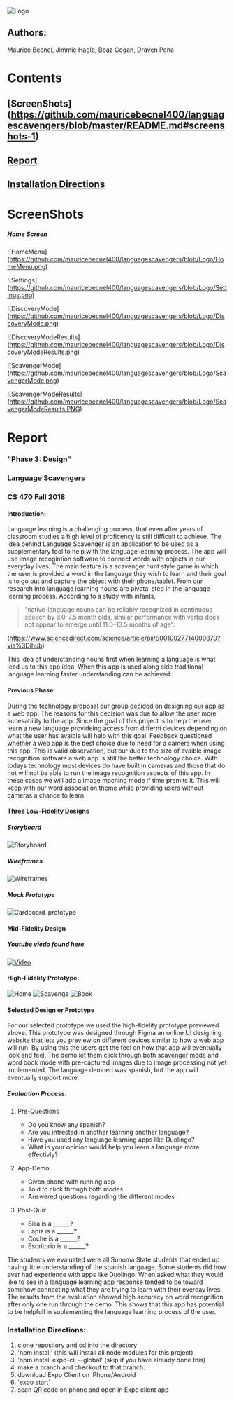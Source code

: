 ![Logo](https://github.com/mauricebecnel400/languagescavengers/blob/Logo/LanguageScavengers.png)

## Authors:
Maurice Becnel, Jimmie Hagle, Boaz Cogan, Draven Pena

# Contents
## [ScreenShots] (https://github.com/mauricebecnel400/languagescavengers/blob/master/README.md#screenshots-1)
## [Report](https://github.com/mauricebecnel400/languagescavengers/blob/master/README.md#report-1)
## [Installation Directions](https://github.com/mauricebecnel400/languagescavengers/blob/master/README.md#installation-directions-1)

# ScreenShots
##### Home Screen
![HomeMenu] (https://github.com/mauricebecnel400/languagescavengers/blob/Logo/HomeMenu.png)

![Settings] (https://github.com/mauricebecnel400/languagescavengers/blob/Logo/Settings.png)

![DiscoveryMode] (https://github.com/mauricebecnel400/languagescavengers/blob/Logo/DiscoveryMode.png)

![DiscoveryModeResults] (https://github.com/mauricebecnel400/languagescavengers/blob/Logo/DiscoveryModeResults.png)

![ScavengerMode] (https://github.com/mauricebecnel400/languagescavengers/blob/Logo/ScavengerMode.png)

![ScavengerModeResults] (https://github.com/mauricebecnel400/languagescavengers/blob/Logo/ScavengerModeResults.PNG)


# Report
### "Phase 3: Design"
### Language Scavengers
### CS 470 Fall 2018
#### Introduction:
      
Langauge learning is a challenging process, that even after years of classroom studies a high level of proficency is still difficult to achieve. The idea behind Language Scavenger is an application to be used as a supplementary tool to help with the language learning process. The app will use image recogintion software to connect words with objects in our everyday lives. The main feature is a scavenger hunt style game in which the user is provided a word in the language they wish to learn and their goal is to go out and capture the object with their phone/tablet. From our research into language learning nouns are pivotal step in the language learning process. According to a study with infants, 

> "native-language nouns can be reliably recognized in continuous speech by 6.0–7.5 month olds, similar performance with verbs does not appear to emerge until 11.0–13.5 months of age". 

  (https://www.sciencedirect.com/science/article/pii/S0010027714000870?via%3Dihub)

This idea of understanding nouns first when learning a language is what lead us to this app idea. When this app is used along side traditional language learning faster understanding can be achieved.

#### Previous Phase:

During the technology proposal our group decided on designing our app as a web app. The reasons for this decision was due to allow the user more accesability to the app. Since the goal of this project is to help the user learn a new language provideing access from differnt devices depending on what the user has avaible will help with this goal. Feedback questioned whether a web app is the best choice due to need for a camera when using this app. This is valid observation, but our due to the size of avaible image recognition software a web app is still the better technology choice. With todays technology most devices do have built in cameras and those that do not will not be able to run the image recognition aspects of this app. In these cases we will add a image maching mode if time premits it. This will keep with our word association theme while providing users without cameras a chance to learn.

#### Three Low-Fidelity Designs

##### Storyboard
![Storyboard](https://github.com/mauricebecnel400/languagescavengers/blob/Logo/Storyboard.png)

##### Wireframes
![Wireframes](https://github.com/mauricebecnel400/languagescavengers/blob/Logo/Wireframes.png)

##### Mock Prototype
![Cardboard_prototype](https://github.com/mauricebecnel400/languagescavengers/blob/Logo/Cardboard_prototype.png)

#### Mid-Fidelity Design

##### Youtube viedo found here
[![Video](http://img.youtube.com/vi/Ai96_kWtWCI/sddefault.jpg)](https://www.youtube.com/watch?v=Ai96_kWtWCI)


#### High-Fidelity Prototype:

![Home](https://github.com/mauricebecnel400/languagescavengers/blob/Logo/Home.png) ![Scavenge](https://github.com/mauricebecnel400/languagescavengers/blob/Logo/Scavenge.png) ![Book](https://github.com/mauricebecnel400/languagescavengers/blob/Logo/Word_Book.png)

#### Selected Design or Prototype

For our selected prototype we used the high-fidelity prototype previewed above. This prototype was designed through Figma an online UI designing website that lets you preview on different devices similar to how a web app will run. By using this the users get the feel on how that app will eventually look and feel. The demo let them click through both scavenger mode and word book mode with pre-captured images due to image processing not yet implemented. The language demoed was spanish, but the app will eventually support more. 

##### Evaluation Process:

1) Pre-Questions
      - Do you know any spanish?
      - Are you intrested in another learning another language?
      - Have you used any language learning apps like Duolingo?
      - What in your opinion would help you learn a language more effectivly?
      
2) App-Demo
      - Given phone with running app
      - Told to click through both modes
      - Answered questions regarding the different modes
      
3) Post-Quiz
      - Silla is a ______?
      - Lapiz is a ______?
      - Coche is a ______?
      - Escritorio is a ______?

The students we evaluated were all Sonoma State students that ended up having little understanding of the spanish language. Some students did how ever had experience with apps like Duolingo. When asked what they would like to see in a language learning app response tended to be toward somehow connecting what they are trying to learn with their everday lives. The results from the evaluation showed high accuracy on word recognition after only one run through the demo. This shows that this app has potential to be helpfull in suplementing the language learning process of the user.

### Installation Directions:

1) clone repository and cd into the directory
2) 'npm install' (this will install all node modules for this project)
3) 'npm install expo-cli --global' (skip if you have already done this)
4) make a branch and checkout to that branch.
5) download Expo Client on iPhone/Android
6) 'expo start'
7) scan QR code on phone and open in Expo client app
